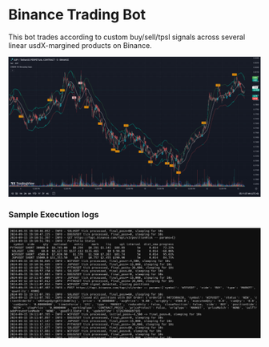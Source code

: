# Binance Trading Bot

This bot trades according to custom buy/sell/tpsl signals across several linear usdX-margined products on Binance.

![alt text](image.png)

### Sample Execution logs
![alt text](image-1.png)
